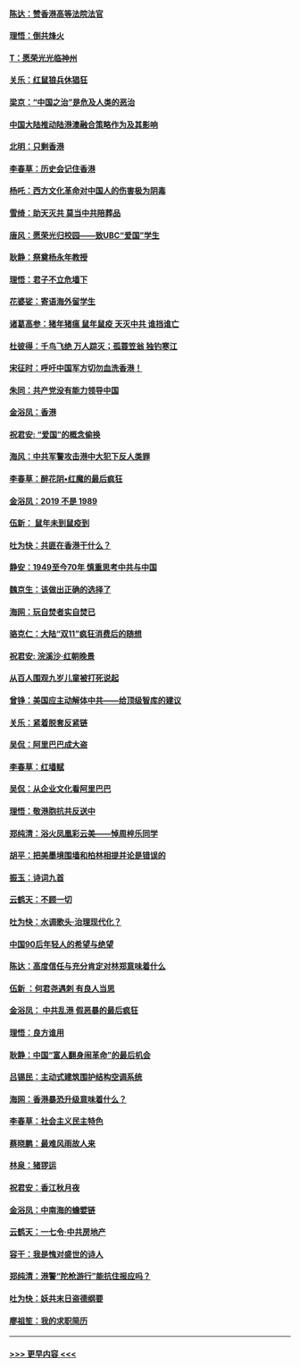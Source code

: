 #### [陈达：赞香港高等法院法官](../pages/nsc993/n11669542.md?t=11211244) 
#### [理悟：倒共烽火](../pages/nsc993/n11668844.md?t=11211244) 
#### [T：愿荣光光临神州](../pages/nsc993/n11668421.md?t=11211244) 
#### [关乐：红鼠狼兵休猖狂](../pages/nsc993/n11668378.md?t=11211244) 
#### [梁京：“中国之治”是危及人类的恶治](../pages/nsc993/n11668328.md?t=11211244) 
#### [中国大陆推动陆港澳融合策略作为及其影响](../pages/nsc993/n11668157.md?t=11211244) 
#### [北明：只剩香港](../pages/nsc993/n11668002.md?t=11211244) 
#### [李春草：历史会记住香港](../pages/nsc993/n11667927.md?t=11211244) 
#### [杨吒：西方文化革命对中国人的伤害极为阴毒](../pages/nsc993/n11664521.md?t=11211244) 
#### [雪绮：助天灭共 莫当中共陪葬品](../pages/nsc993/n11662650.md?t=11211244) 
#### [唐风：愿荣光归校园——致UBC“爱国”学生](../pages/nsc993/n11662194.md?t=11211244) 
#### [耿静：祭奠杨永年教授](../pages/nsc993/n11662514.md?t=11211244) 
#### [理悟：君子不立危墙下](../pages/nsc993/n11662172.md?t=11211244) 
#### [花婆娑：寄语海外留学生](../pages/nsc993/n11662121.md?t=11211244) 
#### [诸葛高参：猪年猪瘟 鼠年鼠疫 天灭中共 谁挡谁亡](../pages/nsc993/n11661980.md?t=11211244) 
#### [杜彼得：千鸟飞绝 万人踪灭；孤蓑笠翁 独钓寒江](../pages/nsc993/n11661170.md?t=11211244) 
#### [宋征时：呼吁中国军方切勿血洗香港！](../pages/nsc993/n11415318.md?t=11211244) 
#### [朱同：共产党没有能力领导中国](../pages/nsc993/n11660421.md?t=11211244) 
#### [金浴凤：香港](../pages/nsc993/n11660419.md?t=11211244) 
#### [祝君安: “爱国”的概念偷换](../pages/nsc993/n11659706.md?t=11211244) 
#### [海风：中共军警攻击港中大犯下反人类罪](../pages/nsc993/n11659632.md?t=11211244) 
#### [李春草：醉花阴•红魔的最后疯狂](../pages/nsc993/n11659287.md?t=11211244) 
#### [金浴凤：2019 不是 1989](../pages/nsc993/n11657663.md?t=11211244) 
#### [伍新： 鼠年未到鼠疫到](../pages/nsc993/n11655098.md?t=11211244) 
#### [吐为快：共匪在香港干什么？](../pages/nsc993/n11654891.md?t=11211244) 
#### [静安：1949至今70年 慎重思考中共与中国](../pages/nsc993/n11651244.md?t=11211244) 
#### [魏京生：该做出正确的选择了](../pages/nsc993/n11653084.md?t=11211244) 
#### [海网：玩自焚者实自焚已](../pages/nsc993/n11652423.md?t=11211244) 
#### [骆克仁：大陆“双11”疯狂消费后的随想](../pages/nsc993/n11652305.md?t=11211244) 
#### [祝君安: 浣溪沙·红朝晚景](../pages/nsc993/n11652258.md?t=11211244) 
#### [从百人围观九岁儿童被打死说起](../pages/nsc993/n11651030.md?t=11211244) 
#### [曾铮：美国应主动解体中共——给顶级智库的建议](../pages/nsc993/n11649888.md?t=11211244) 
#### [关乐：紧着脱套反紧链](../pages/nsc993/n11649069.md?t=11211244) 
#### [吴侃：阿里巴巴成大盗](../pages/nsc993/n11645523.md?t=11211244) 
#### [李春草：红墙赋](../pages/nsc993/n11646389.md?t=11211244) 
#### [吴侃：从企业文化看阿里巴巴](../pages/nsc993/n11645476.md?t=11211244) 
#### [理悟：敬港胞抗共反送中](../pages/nsc993/n11645466.md?t=11211244) 
#### [郑纯清：浴火凤凰彩云美——悼周梓乐同学](../pages/nsc993/n11645155.md?t=11211244) 
#### [胡平：把美墨境围墙和柏林相提并论是错误的](../pages/nsc993/n11645134.md?t=11211244) 
#### [振玉：诗词九首](../pages/nsc993/n11644081.md?t=11211244) 
#### [云鹤天：不顾一切](../pages/nsc993/n11643508.md?t=11211244) 
#### [吐为快：水调歌头·治理现代化？](../pages/nsc993/n11643485.md?t=11211244) 
#### [中国90后年轻人的希望与绝望](../pages/nsc993/n11642317.md?t=11211244) 
#### [陈达：高度信任与充分肯定对林郑意味着什么](../pages/nsc993/n11641441.md?t=11211244) 
#### [伍新 ：何君尧遇刺 有良人当思](../pages/nsc993/n11641503.md?t=11211244) 
#### [金浴凤： 中共乱港  假恶暴的最后疯狂](../pages/nsc993/n11641495.md?t=11211244) 
#### [理悟：良方谁用](../pages/nsc993/n11641463.md?t=11211244) 
#### [耿静：中国“富人翻身闹革命”的最后机会](../pages/nsc993/n11640655.md?t=11211244) 
#### [吕锡民：主动式建筑围护结构空调系统](../pages/nsc993/n11640168.md?t=11211244) 
#### [海网：香港暴恐升级意味着什么？](../pages/nsc993/n11635904.md?t=11211244) 
#### [李春草：社会主义民主特色](../pages/nsc993/n11634657.md?t=11211244) 
#### [蔡晓鹏：最难风雨故人来](../pages/nsc993/n11633145.md?t=11211244) 
#### [林泉：猪猡运](../pages/nsc993/n11631469.md?t=11211244) 
#### [祝君安：香江秋月夜](../pages/nsc993/n11631440.md?t=11211244) 
#### [金浴凤：中南海的蟾嬖链](../pages/nsc993/n11631290.md?t=11211244) 
#### [云鹤天：一七令·中共房地产](../pages/nsc993/n11630084.md?t=11211244) 
#### [容干：我是愧对盛世的诗人](../pages/nsc993/n11630059.md?t=11211244) 
#### [郑纯清：港警“陀枪游行”能抗住报应吗？](../pages/nsc993/n11629999.md?t=11211244) 
#### [吐为快：妖共末日盗德纲要](../pages/nsc993/n11628610.md?t=11211244) 
#### [廖祖笙：我的求职简历](../pages/nsc993/n11628492.md?t=11211244) 

----
#### [ >>> 更早内容 <<< ](../indexes/nsc993-earlier.md)

